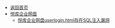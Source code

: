 - [返回首页](/)
- [悦库企业网盘](悦库企业网盘/)
  - [悦库企业网盘userlogin.html存在SQL注入漏洞](悦库企业网盘/悦库企业网盘userlogin.html存在SQL注入漏洞.md)
